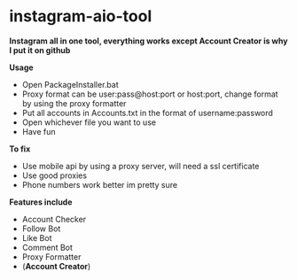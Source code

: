 # instagram-aio-tool
**Instagram all in one tool, everything works except Account Creator is why I put it on github**

**Usage**
  - Open PackageInstaller.bat
  - Proxy format can be user:pass@host:port or host:port, change format by using the proxy formatter
  - Put all accounts in Accounts.txt in the format of username:password
  - Open whichever file you want to use
  - Have fun

**To fix**
  - Use mobile api by using a proxy server, will need a ssl certificate
  - Use good proxies
  - Phone numbers work better im pretty sure

**Features include**
  - Account Checker
  - Follow Bot
  - Like Bot
  - Comment Bot
  - Proxy Formatter
  - (**Account Creator**)
